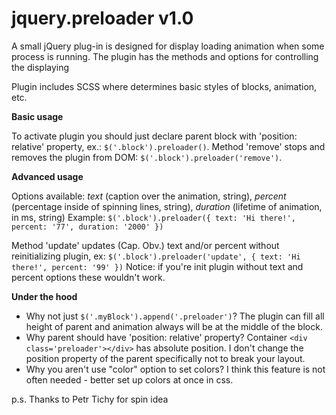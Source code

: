 # jquery.preloader v1.0
A small jQuery plug-in is designed for display loading animation when some process is running. The plugin has the methods and options for controlling the displaying

Plugin includes SCSS where determines basic styles of blocks, animation, etc.

**Basic usage**

To activate plugin you should just declare parent block with 'position: relative' property, ex.: `$('.block').preloader()`.
Method 'remove' stops and removes the plugin from DOM: `$('.block').preloader('remove')`.

**Advanced usage**

Options available: _text_ (caption over the animation, string), _percent_ (percentage inside of spinning lines, string), _duration_ (lifetime of animation, in ms, string)
Example:
`$('.block').preloader({
    text: 'Hi there!',
    percent: '77',
    duration: '2000'
})`

Method 'update' updates (Cap. Obv.) text and/or percent without reinitializing plugin, ex:
`$('.block').preloader('update', {
    text: 'Hi there!',
    percent: '99'
})`
Notice: if you're init plugin without text and percent options these wouldn't work.

**Under the hood**

- Why not just `$('.myBlock').append('.preloader')`? The plugin can fill all height of parent and animation always will be at the middle of the block.
- Why parent should have 'position: relative' property? Container `<div class='preloader'></div>` has absolute position. I don't change the position property of the parent specifically not to break your layout.
- Why you aren't use "color" option to set colors? I think this feature is not often needed - better set up colors at once in css.

p.s. Thanks to Petr Tichy for spin idea